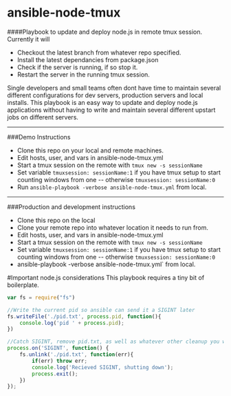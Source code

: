 ansible-node-tmux
=================

####Playbook to update and deploy node.js in remote tmux session.
Currently it will

- Checkout the latest branch from whatever repo specified.
- Install the latest dependancies from package.json
- Check if the server is running, if so stop it.
- Restart the server in the running tmux session.

Single developers and small teams often dont have time to maintain several different configurations
for dev servers, production servers and local installs. This playbook is an easy way to update and deploy node.js
applications without having to write and maintain several different upstart jobs on different servers.



---

###Demo Instructions

- Clone this repo on your local and remote machines.
- Edit hosts, user, and vars in ansible-node-tmux.yml
- Start a tmux session on the remote with `tmux new -s sessionName`
- Set variable `tmuxsession: sessionName:1` if you have tmux setup to start counting windows from one -- otherwise `tmuxsession: sessionName:0`	
- Run `ansible-playbook -verbose ansible-node-tmux.yml` from local.

---

###Production and development instructions

- Clone this repo on the local 
- Clone your remote repo into whatever location it needs to run from.
- Edit hosts, user, and vars in ansible-node-tmux.yml
- Start a tmux session on the remote with `tmux new -s sessionName`
- Set variable `tmuxsession: sessionName:1` if you have tmux setup to start counting windows from one -- otherwise `tmuxsession: sessionName:0`
- ansible-playbook -verbose ansible-node-tmux.yml` from local.

#Important node.js considerations
 This playbook requires a tiny bit of boilerplate.

```javascript
var fs = require("fs")

//Write the current pid so ansible can send it a SIGINT later
fs.writeFile('./pid.txt', process.pid, function(){
    console.log('pid ' + process.pid);
})

//Catch SIGINT, remove pid.txt, as well as whatever other cleanup you want.
process.on('SIGINT', function() {
    fs.unlink('./pid.txt', function(err){
        if(err) throw err;
        console.log('Recieved SIGINT, shutting down');
        process.exit();
    })
});

```